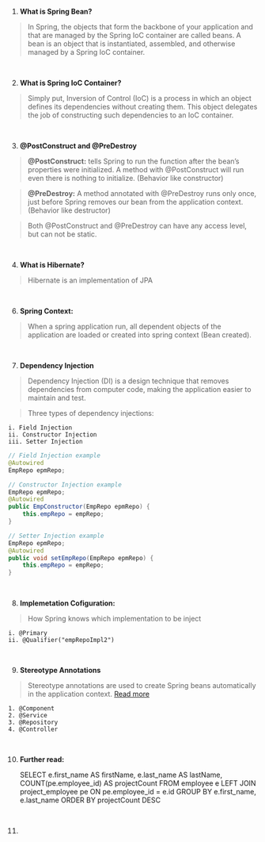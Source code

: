 1. **What is Spring Bean?**

> In Spring, the objects that form the backbone of your application and that are managed by the Spring IoC container are called beans. A bean is an object that is instantiated, assembled, and otherwise managed by a Spring IoC container.

<br>

2. **What is Spring IoC Container?**

> Simply put, Inversion of Control (IoC) is a process in which an object defines its dependencies without creating them. This object delegates the job of constructing such dependencies to an IoC container. 

<br>

3. **@PostConstruct and @PreDestroy**

> **@PostConstruct:** tells Spring to run the function after the bean’s properties were initialized. A method with @PostConstruct will run even there is nothing to initialize. (Behavior like constructor)

> **@PreDestroy:** A method annotated with @PreDestroy runs only once, just before Spring removes our bean from the application context. (Behavior like destructor)

> Both @PostConstruct and @PreDestroy can have any access level, but can not be static. 

<br>

4. **What is Hibernate?**

> Hibernate is an implementation of JPA

<br>

6. **Spring Context:**

> When a spring application run, all dependent objects of the application are loaded or created into spring context (Bean created).

<br>

7. **Dependency Injection**
	
> Dependency Injection (DI) is a design technique that removes dependencies from computer code, making the application easier to maintain and test.

> Three types of dependency injections:

	i. Field Injection
	ii. Constructor Injection
	iii. Setter Injection

```java
// Field Injection example
@Autowired
EmpRepo epmRepo;

// Constructor Injection example
EmpRepo epmRepo;
@Autowired
public EmpConstructor(EmpRepo epmRepo) {
	this.empRepo = empRepo;
}

// Setter Injection example
EmpRepo epmRepo;
@Autowired
public void setEmpRepo(EmpRepo epmRepo) {
	this.empRepo = empRepo;
}
```

<br>

8. **Implemetation Cofiguration:**
> How Spring knows which implementation to be inject

	i. @Primary
	ii. @Qualifier("empRepoImpl2")

<br>

9. **Stereotype Annotations**

> Stereotype annotations are used to create Spring beans automatically in the application context.
> [Read more](https://www.geeksforgeeks.org/spring-stereotype-annotations/)

	1. @Component
	2. @Service
	3. @Repository
	4. @Controller

<br>

10. **Further read:**

	SELECT e.first_name AS firstName, e.last_name AS lastName, COUNT(pe.employee_id) AS projectCount
	FROM employee e LEFT JOIN project_employee pe ON pe.employee_id = e.id 
	GROUP BY e.first_name, e.last_name 
	ORDER BY projectCount DESC

<br>

11. 
   
